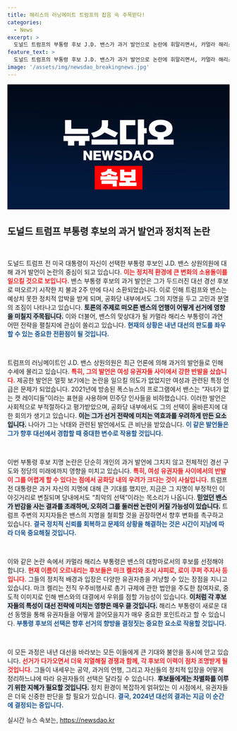 ```yaml
---
title: 해리스의 러닝메이트 트럼프의 잡음 속 주목받다!
categories:
  - News
excerpt: >
  도널드 트럼프의 부통령 후보 J.D. 밴스가 과거 발언으로 논란에 휘말리면서, 카멀라 해리스의 대항마 지명에 대한 관심이 높아지고 있다. 밴스의 반여성적 발언이 특히 문제로 지적되며, 공화당 내에서도 비판의 목소리가 커지고 있다.
feature_text: >
  도널드 트럼프의 부통령 후보 J.D. 밴스가 과거 발언으로 논란에 휘말리면서, 카멀라 해리스의 대항마 지명에 대한 관심이 높아지고 있다. 밴스의 반여성적 발언이 특히 문제로 지적되며, 공화당 내에서도 비판의 목소리가 커지고 있다.
image: '/assets/img/newsdao_breakingnews.jpg'
---
```


<p><img src="/assets/img/newsdao_breakingnews.jpg" alt="cryptoinkorea 속보" /></p>

<h2 data-ke-size="size26">도널드 트럼프 부통령 후보의 과거 발언과 정치적 논란</h2>

<p data-ke-size="size16">&nbsp;</p>

<p>도널드 트럼프 전 미국 대통령이 자신이 선택한 부통령 후보인 J.D. 밴스 상원의원에 대해 과거 발언이 논란의 중심이 되고 있습니다. <b><span style="color: #ee2323;">이는 정치적 환경에 큰 변화의 소용돌이를 일으킬 것으로 보입니다.</span></b> 밴스 부통령 후보의 과거 발언은 그가 두드러진 대선 경선 후보로 떠오르기 시작한 지 불과 2주 만에 다시 소환되었습니다. 이로 인해 트럼프와 밴스는 예상치 못한 정치적 압박을 받게 되며, 공화당 내부에서도 그의 지명을 두고 고민과 분열의 조짐이 나타나고 있습니다. <b><span style="background-color: #21538527;">토론의 주제로 떠오른 밴스의 언행이 어떻게 선거에 영향을 미칠지 주목됩니다.</span></b> 이와 더불어, 밴스의 맞상대가 될 카멀라 해리스 부통령이 과연 어떤 전략을 펼칠지에 관심이 쏠리고 있습니다. <b><span style="color: #1a5490;">현재의 상황은 내년 대선의 판도를 좌우할 수 있는 중요한 전환점이 될 것입니다.</span></b></p>

<p data-ke-size="size16">&nbsp;</p>

<p>트럼프의 러닝메이트인 J.D. 밴스 상원의원은 최근 언론에 의해 과거의 발언들로 인해 수세에 몰리고 있습니다. <b><span style="color: #ee2323;">특히, 그의 발언은 여성 유권자들 사이에서 강한 반발을 샀습니다.</span></b> 제공한 발언은 얼핏 보기에는 논란을 일으킬 의도가 없었지만 여성과 관련된 특정 언급은 문제가 되었습니다. 2021년에 방송된 폭스뉴스의 프로그램에서 밴스는 “자녀가 없는 캣 레이디들”이라는 표현을 사용하며 민주당 인사들을 비하했습니다. 이러한 발언은 사회적으로 부적절하다고 평가받았으며, 공화당 내부에서도 그의 선택이 올바른지에 대한 회의가 생기고 있습니다. <b><span style="background-color: #21538527;">이는 그가 선거 전략에 미치는 역효과를 우려하게 만든 요소입니다.</span></b> 나아가 그는 낙태와 관련된 발언에서도 큰 비난을 받았습니다. <b><span style="color: #1a5490;">이 같은 발언들은 그가 향후 대선에서 경합할 때 중대한 변수로 작용할 것입니다.</span></b></p>

<p data-ke-size="size16">&nbsp;</p>

<p>이번 부통령 후보 지명 논란은 단순히 개인의 과거 발언에 그치지 않고 전체적인 경선 구도와 정당의 미래에까지 영향을 미치고 있습니다. <b><span style="color: #ee2323;">특히, 여성 유권자들 사이에서의 반발이 그를 어렵게 할 수 있다는 점에서 공화당 내의 우려가 크다는 것이 사실입니다.</span></b> 트럼프 전 대통령은 과거 자신의 지명에 대해 큰 기대를 했지만, 지금은 그 지명이 부정적인 이야깃거리로 변질되며 당내에서도 “최악의 선택”이라는 목소리가 나옵니다. <b><span style="background-color: #21538527;">믿었던 밴스가 반감을 사는 결과를 초래하며, 오히려 그를 둘러싼 논란이 커질 가능성이 있습니다.</span></b> 트럼프 주변의 지지자들은 밴스의 지명을 철회할 것을 권장하면서 향후 변화를 촉구하고 있습니다. <b><span style="color: #1a5490;">결국 정치적 신뢰를 회복하고 문제의 상황을 해결하는 것은 시간이 지남에 따라 더욱 중요해질 것입니다.</span></b></p>

<p data-ke-size="size16">&nbsp;</p>

<p>이와 같은 논란 속에서 카멀라 해리스 부통령은 밴스의 대항마로서의 후보를 선정해야 합니다. <b><span style="color: #ee2323;">현재 이름이 오르내리는 후보들은 마크 켈리와 조시 샤피로, 로이 쿠퍼 주지사 등입니다.</span></b> 그들의 정치적 배경과 입장은 다양한 유권자층을 겨냥할 수 있는 장점을 지니고 있습니다. 마크 켈리는 전직 우주비행사로 총기 규제에 관한 법안을 주도한 참여자로, 중도적 이미지로 인해 밴스와의 대결에서 우위를 점할 가능성이 있습니다. <b><span style="background-color: #21538527;">이처럼 각 후보자들의 특성이 대선 전략에 미치는 영향은 매우 클 것입니다.</span></b> 해리스 부통령이 새로운 대선 동맹을 통해 유권자들을 어떻게 끌어모을지가 매우 중요한 포인트라고 할 수 있습니다. <b><span style="color: #1a5490;">부통령 후보의 선택은 향후 선거의 향방을 결정짓는 중요한 요소로 작용할 것입니다.</span></b></p>

<p data-ke-size="size16">&nbsp;</p>

<p>이 모든 과정은 내년 대선을 바라보는 모든 이들에게 큰 기대와 불안을 동시에 안고 있습니다. <b><span style="color: #ee2323;">선거가 다가오면서 더욱 치열해질 경쟁과 함께, 각 후보의 이력이 점차 조명받게 될 것입니다.</span></b> 그들이 내세우는 공약, 과거의 언행, 그리고 자신들의 정치적 입장을 어떻게 정리하느냐에 따라 유권자들의 선택은 달라질 수 있습니다. <b><span style="background-color: #21538527;">후보들에게는 차별화를 이루기 위한 지혜가 필요할 것입니다.</span></b> 정치 환경이 복잡하게 얽혀있는 이 시점에서, 유권자들은 더욱 신중한 판단을 할 필요가 있습니다. <b><span style="color: #1a5490;">결국, 2024년 대선의 결과는 지금 이 순간에 결정되는 중입니다.</span></b></p>
실시간 뉴스 속보는, <a href="https://newsdao.kr" rel="dofollow">https://newsdao.kr</a>


